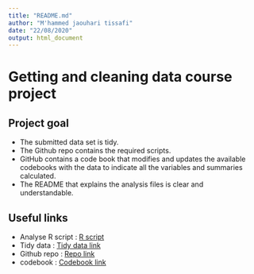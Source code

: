 ```yaml
---
title: "README.md"
author: "M'hammed jaouhari tissafi"
date: "22/08/2020"
output: html_document
---
```

# Getting and cleaning data course project

## Project goal

- The submitted data set is tidy.
- The Github repo contains the required scripts.
- GitHub contains a code book that modifies and updates the available codebooks with the data to indicate all the variables and summaries calculated.
- The README that explains the analysis files is clear and understandable.
  
## Useful links
 
- Analyse R script : [R script](https://github.com/Mhammed-JT/datasciencecoursera/blob/master/Getting%20and%20cleaning%20data/Projet/run_analysis.R)
- Tidy data : [Tidy data link](https://github.com/Mhammed-JT/datasciencecoursera/blob/master/Getting%20and%20cleaning%20data/Projet/Tidydata.txt)
- Github repo : [Repo link](https://github.com/Mhammed-JT/datasciencecoursera)
- codebook : [Codebook link](https://github.com/Mhammed-JT/datasciencecoursera/blob/master/Getting%20and%20cleaning%20data/Projet/Codebook.md)
